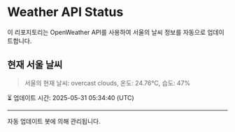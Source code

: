 
# Weather API Status

이 리포지토리는 OpenWeather API를 사용하여 서울의 날씨 정보를 자동으로 업데이트합니다.

## 현재 서울 날씨
> 서울의 현재 날씨: overcast clouds, 온도: 24.76°C, 습도: 47%

⏳ 업데이트 시간: 2025-05-31 05:34:40 (UTC)

---
자동 업데이트 봇에 의해 관리됩니다.

